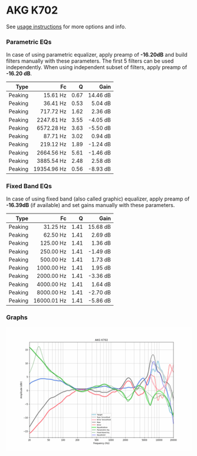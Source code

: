 # AKG K702
See [usage instructions](https://github.com/jaakkopasanen/AutoEq#usage) for more options and info.

### Parametric EQs
In case of using parametric equalizer, apply preamp of **-16.20dB** and build filters manually
with these parameters. The first 5 filters can be used independently.
When using independent subset of filters, apply preamp of **-16.20 dB**.

| Type    | Fc          |    Q | Gain     |
|--------:|------------:|-----:|---------:|
| Peaking | 15.61 Hz    | 0.67 | 14.46 dB |
| Peaking | 36.41 Hz    | 0.53 | 5.04 dB  |
| Peaking | 717.72 Hz   | 1.62 | 2.36 dB  |
| Peaking | 2247.61 Hz  | 3.55 | -4.05 dB |
| Peaking | 6572.28 Hz  | 3.63 | -5.50 dB |
| Peaking | 87.71 Hz    | 3.02 | 0.94 dB  |
| Peaking | 219.12 Hz   | 1.89 | -1.24 dB |
| Peaking | 2664.56 Hz  | 5.61 | -1.46 dB |
| Peaking | 3885.54 Hz  | 2.48 | 2.58 dB  |
| Peaking | 19354.96 Hz | 0.56 | -8.93 dB |

### Fixed Band EQs
In case of using fixed band (also called graphic) equalizer, apply preamp of **-16.39dB**
(if available) and set gains manually with these parameters.

| Type    | Fc          |    Q | Gain     |
|--------:|------------:|-----:|---------:|
| Peaking | 31.25 Hz    | 1.41 | 15.68 dB |
| Peaking | 62.50 Hz    | 1.41 | 2.69 dB  |
| Peaking | 125.00 Hz   | 1.41 | 1.36 dB  |
| Peaking | 250.00 Hz   | 1.41 | -1.49 dB |
| Peaking | 500.00 Hz   | 1.41 | 1.73 dB  |
| Peaking | 1000.00 Hz  | 1.41 | 1.95 dB  |
| Peaking | 2000.00 Hz  | 1.41 | -3.36 dB |
| Peaking | 4000.00 Hz  | 1.41 | 1.64 dB  |
| Peaking | 8000.00 Hz  | 1.41 | -2.70 dB |
| Peaking | 16000.01 Hz | 1.41 | -5.86 dB |

### Graphs
![](./AKG%20K702.png)